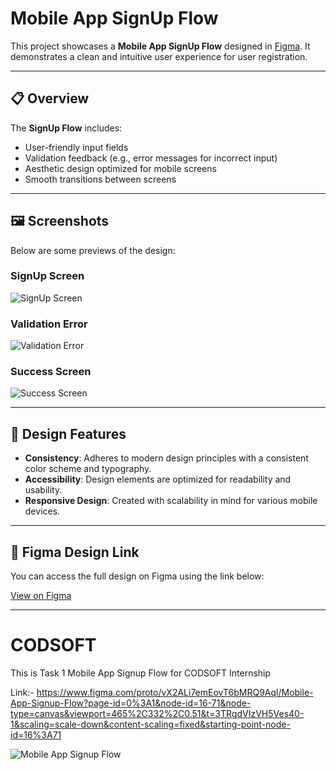 # Mobile App SignUp Flow

This project showcases a **Mobile App SignUp Flow** designed in [Figma](https://www.figma.com). It demonstrates a clean and intuitive user experience for user registration.

---

## 📋 Overview

The **SignUp Flow** includes:
- User-friendly input fields
- Validation feedback (e.g., error messages for incorrect input)
- Aesthetic design optimized for mobile screens
- Smooth transitions between screens

---

## 🖼️ Screenshots

Below are some previews of the design:

### SignUp Screen
![SignUp Screen](https://github.com/user-attachments/assets/51ac4aa1-f4d1-4413-b540-342cfd7c4c20)

### Validation Error
![Validation Error](path/to/your/error-screen-image.png)

### Success Screen
![Success Screen](path/to/your/success-screen-image.png)

---

## 🎨 Design Features

- **Consistency**: Adheres to modern design principles with a consistent color scheme and typography.
- **Accessibility**: Design elements are optimized for readability and usability.
- **Responsive Design**: Created with scalability in mind for various mobile devices.

---

## 🔗 Figma Design Link

You can access the full design on Figma using the link below:

[View on Figma](https://www.figma.com/proto/vX2ALi7emEovT6bMRQ9Aql/Mobile-App-Signup-Flow?page-id=0%3A1&node-id=16-71&node-type=canvas&viewport=465%2C332%2C0.51&t=3TRgdVIzVH5Ves40-1&scaling=scale-down&content-scaling=fixed&starting-point-node-id=16%3A71)

---

##


# CODSOFT
This is Task 1 Mobile App Signup Flow for CODSOFT Internship

Link:- https://www.figma.com/proto/vX2ALi7emEovT6bMRQ9Aql/Mobile-App-Signup-Flow?page-id=0%3A1&node-id=16-71&node-type=canvas&viewport=465%2C332%2C0.51&t=3TRgdVIzVH5Ves40-1&scaling=scale-down&content-scaling=fixed&starting-point-node-id=16%3A71

![Mobile App Signup Flow](https://github.com/user-attachments/assets/51ac4aa1-f4d1-4413-b540-342cfd7c4c20)

